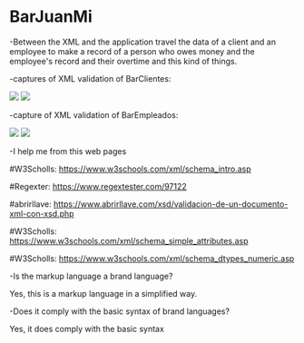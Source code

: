 # BarJuanMi

-Between the XML and the application travel the data of a client and an employee to make a record of a person who owes money and the      employee's record and their overtime and this kind of things.

-captures of XML validation of BarClientes:

<img src="https://firebasestorage.googleapis.com/v0/b/proyectojm-c5777.appspot.com/o/Nuevo%2F1.PNG?alt=media&token=2446d4b8-a3c8-40eb-95cc-975cd037b3c4">

<img src="https://firebasestorage.googleapis.com/v0/b/proyectojm-c5777.appspot.com/o/Nuevo%2F1.1.PNG?alt=media&token=ad1e4119-b725-43d6-898a-a17e4d39202d">

-capture of XML validation of BarEmpleados:

<img src= "https://firebasestorage.googleapis.com/v0/b/proyectojm-c5777.appspot.com/o/Nuevo%2F2.PNG?alt=media&token=9616d5b9-945c-4a70-a1d7-e60c6a232695">

<img src= "https://firebasestorage.googleapis.com/v0/b/proyectojm-c5777.appspot.com/o/Nuevo%2F2.2.PNG?alt=media&token=db92fa61-fe3b-4db1-9df7-a8d89c906fb1">

-I help me from this web pages

#W3Scholls: https://www.w3schools.com/xml/schema_intro.asp

#Regexter: https://www.regextester.com/97122

#abrirllave: https://www.abrirllave.com/xsd/validacion-de-un-documento-xml-con-xsd.php

#W3Scholls: https://www.w3schools.com/xml/schema_simple_attributes.asp

#W3Scholls: https://www.w3schools.com/xml/schema_dtypes_numeric.asp

-Is the markup language a brand language?

Yes, this is a markup language in a simplified way.


-Does it comply with the basic syntax of brand languages?

Yes, it does  comply with the basic syntax
